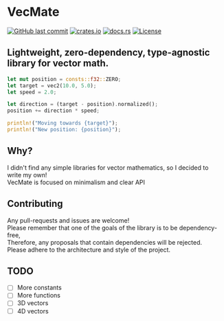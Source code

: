 # VecMate
[![GitHub last commit](https://img.shields.io/github/last-commit/ztry8/vecmate)](https://github.com/ztry8/vecmate/commits)
[![crates.io](https://img.shields.io/crates/v/vecmate)](https://crates.io/crates/vecmate)
[![docs.rs](https://img.shields.io/docsrs/vecmate)](https://docs.rs/vecmate)
[![License](https://img.shields.io/github/license/ztry8/vecmate)](https://github.com/ztry8/vecmate/blob/main/LICENSE)
## Lightweight, zero-dependency, type-agnostic library for vector math.   
```rust
let mut position = consts::f32::ZERO;
let target = vec2(10.0, 5.0);
let speed = 2.0;

let direction = (target - position).normalized();
position += direction * speed;

println!("Moving towards {target}");
println!("New position: {position}");
```

## Why?
I didn't find any simple libraries for vector mathematics, so I decided to write my own!   
VecMate is focused on minimalism and clear API

## Contributing
Any pull-requests and issues are welcome!   
Please remember that one of the goals of the library is to be dependency-free,   
Therefore, any proposals that contain dependencies will be rejected.   
Please adhere to the architecture and style of the project.

## TODO
- [ ] More constants
- [ ] More functions
- [ ] 3D vectors
- [ ] 4D vectors
